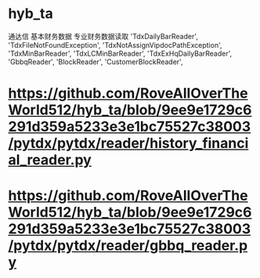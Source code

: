 # hyb_ta
通达信 基本财务数据 专业财务数据读取
'TdxDailyBarReader',
    'TdxFileNotFoundException',
    'TdxNotAssignVipdocPathException',
    'TdxMinBarReader',
    'TdxLCMinBarReader',
    'TdxExHqDailyBarReader',
    'GbbqReader',
    'BlockReader',
    'CustomerBlockReader',
    
# https://github.com/RoveAllOverTheWorld512/hyb_ta/blob/9ee9e1729c6291d359a5233e3e1bc75527c38003/pytdx/pytdx/reader/history_financial_reader.py
# https://github.com/RoveAllOverTheWorld512/hyb_ta/blob/9ee9e1729c6291d359a5233e3e1bc75527c38003/pytdx/pytdx/reader/gbbq_reader.py
